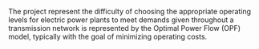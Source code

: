 The project represent the difficulty of choosing the appropriate operating levels for electric power plants to meet demands given throughout a transmission network is represented by the Optimal Power Flow (OPF) model, typically with the goal of minimizing operating costs.

